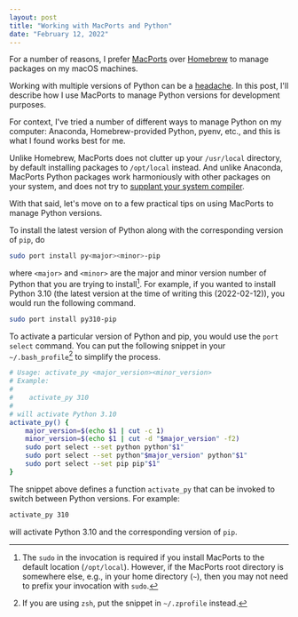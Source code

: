 ```yaml
---
layout: post
title: "Working with MacPorts and Python"
date: "February 12, 2022"
---
```


For a number of reasons, I prefer [MacPorts](https://www.macports.org) over
[Homebrew](https://brew.sh) to manage packages on my macOS machines.

Working with multiple versions of Python can be a
[headache](https://xkcd.com/1987/). In this post, I'll describe how I use
MacPorts to manage Python versions for development purposes.

For context, I've tried a number of different ways to manage Python on my
computer: Anaconda, Homebrew-provided Python, pyenv, etc., and this is what
I found works best for me.

Unlike Homebrew, MacPorts does not clutter up your `/usr/local` directory, by
default installing packages to `/opt/local` instead. And unlike Anaconda,
MacPorts Python packages work harmoniously with other packages on your system,
and does not try to [supplant your system
compiler](https://docs.conda.io/projects/conda-build/en/latest/resources/compiler-tools.html).

With that said, let's move on to a few practical tips on using MacPorts to
manage Python versions.

To install the latest version of Python along with the corresponding version of
`pip`, do

```bash
sudo port install py<major><minor>-pip
````

where `<major>` and `<minor>` are the major and minor version number of Python
that you are trying to install[^1]. For example, if you wanted to install Python
3.10 (the latest version at the time of writing this (2022-02-12)), you would
run the following command.

```bash
sudo port install py310-pip
```

To activate a particular version of Python and pip, you would use the `port select`
command. You can put the following snippet in your `~/.bash_profile`[^2] to
simplify the process.

```bash
# Usage: activate_py <major_version><minor_version>
# Example:
#
#    activate_py 310
#
# will activate Python 3.10
activate_py() {
    major_version=$(echo $1 | cut -c 1)
    minor_version=$(echo $1 | cut -d "$major_version" -f2)
    sudo port select --set python python"$1"
    sudo port select --set python"$major_version" python"$1"
    sudo port select --set pip pip"$1"
}
```

The snippet above defines a function `activate_py` that can be invoked to
switch between Python versions. For example:

```bash
activate_py 310
```

will activate Python 3.10 and the corresponding version of `pip`.

[^1]: The `sudo` in the invocation is required if you install MacPorts to the
default location (`/opt/local`). However, if the MacPorts root directory is
somewhere else, e.g., in your home directory (`~`), then you may not need to
prefix your invocation with `sudo`.

[^2]: If you are using `zsh`, put the snippet in `~/.zprofile` instead.
